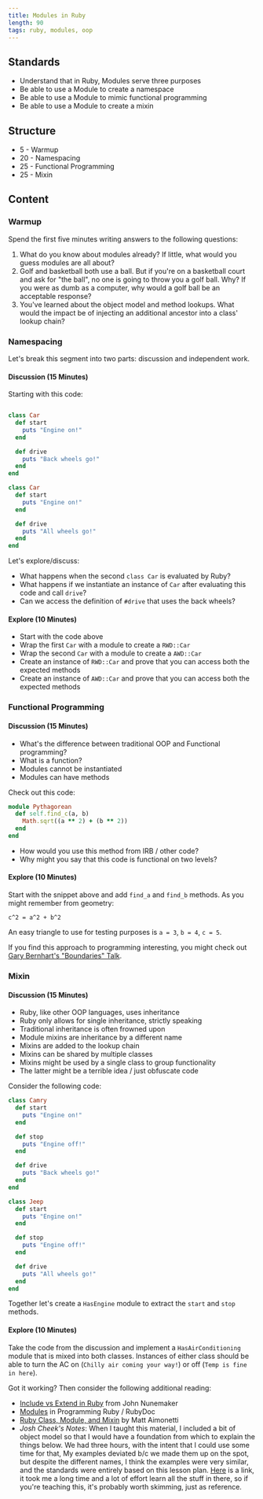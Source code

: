 ```yaml
---
title: Modules in Ruby
length: 90
tags: ruby, modules, oop
---
```


## Standards

* Understand that in Ruby, Modules serve three purposes
* Be able to use a Module to create a namespace
* Be able to use a Module to mimic functional programming
* Be able to use a Module to create a mixin

## Structure

* 5 - Warmup
* 20 - Namespacing
* 25 - Functional Programming
* 25 - Mixin

## Content

### Warmup

Spend the first five minutes writing answers to the following questions:

1. What do you know about modules already? If little, what would you guess modules are all about?
2. Golf and basketball both use a ball. But if you're on a basketball court and ask for "the ball", no one is going to
throw you a golf ball. Why? If you were as dumb as a computer, why would a golf ball be an acceptable response?
3. You've learned about the object model and method lookups. What would the impact be of injecting an
additional ancestor into a class' lookup chain?

### Namespacing

Let's break this segment into two parts: discussion and independent work.

#### Discussion (15 Minutes)

Starting with this code:

```ruby

class Car
  def start
    puts "Engine on!"
  end

  def drive
    puts "Back wheels go!"
  end
end

class Car
  def start
    puts "Engine on!"
  end

  def drive
    puts "All wheels go!"
  end
end
```

Let's explore/discuss:

* What happens when the second `class Car` is evaluated by Ruby?
* What happens if we instantiate an instance of `Car` after evaluating this code and call `drive`?
* Can we access the definition of `#drive` that uses the back wheels?

#### Explore (10 Minutes)

* Start with the code above
* Wrap the first `Car` with a module to create a `RWD::Car`
* Wrap the second `Car` with a module to create a `AWD::Car`
* Create an instance of `RWD::Car` and prove that you can access both the expected methods
* Create an instance of `AWD::Car` and prove that you can access both the expected methods

### Functional Programming

#### Discussion (15 Minutes)

* What's the difference between traditional OOP and Functional programming?
* What is a function?
* Modules cannot be instantiated
* Modules can have methods

Check out this code:

```ruby
module Pythagorean
  def self.find_c(a, b)
    Math.sqrt((a ** 2) + (b ** 2))
  end
end
```

* How would you use this method from IRB / other code?
* Why might you say that this code is functional on two levels?

#### Explore (10 Minutes)

Start with the snippet above and add `find_a` and `find_b` methods. As you might remember from geometry:

`c^2 = a^2 + b^2`

An easy triangle to use for testing purposes is `a = 3`, `b = 4`, `c = 5`.

If you find this approach to programming interesting, you might check out [Gary Bernhart's "Boundaries" Talk](https://www.destroyallsoftware.com/talks/boundaries).

### Mixin

#### Discussion (15 Minutes)

* Ruby, like other OOP languages, uses inheritance
* Ruby only allows for single inheritance, strictly speaking
* Traditional inheritance is often frowned upon
* Module mixins are inheritance by a different name
* Mixins are added to the lookup chain
* Mixins can be shared by multiple classes
* Mixins might be used by a single class to group functionality
* The latter might be a terrible idea / just obfuscate code

Consider the following code:

```ruby
class Camry
  def start
    puts "Engine on!"
  end

  def stop
    puts "Engine off!"
  end

  def drive
    puts "Back wheels go!"
  end
end

class Jeep
  def start
    puts "Engine on!"
  end

  def stop
    puts "Engine off!"
  end

  def drive
    puts "All wheels go!"
  end
end
```

Together let's create a `HasEngine` module to extract the `start` and `stop` methods.

#### Explore (10 Minutes)

Take the code from the discussion and implement a `HasAirConditioning` module that is mixed into both classes. Instances
of either class should be able to turn the AC on (`Chilly air coming your way!`) or off (`Temp is fine in here`).

Got it working? Then consider the following additional reading:

* [Include vs Extend in Ruby](http://www.railstips.org/blog/archives/2009/05/15/include-vs-extend-in-ruby/) from John Nunemaker
* [Modules](http://ruby-doc.com/docs/ProgrammingRuby/html/tut_modules.html) in Programming Ruby / RubyDoc
* [Ruby Class, Module, and Mixin](http://matt.aimonetti.net/posts/2012/07/30/ruby-class-module-mixins/) by Matt Aimonetti
* *Josh Cheek's Notes*: When I taught this material, I included a bit of object model
so that I would have a foundation from which to explain the things below.
We had three hours, with the intent that I could use some time for that,
My examples deviated b/c we made them up on the spot, but despite the different names,
I think the examples were very similar, and the standards were entirely based on this lesson plan.
[Here](https://gist.github.com/JoshCheek/e653d93f98c3622f4b58) is a link,
it took me a long time and a lot of effort learn all the stuff in there,
so if you're teaching this, it's probably worth skimming, just as reference.
